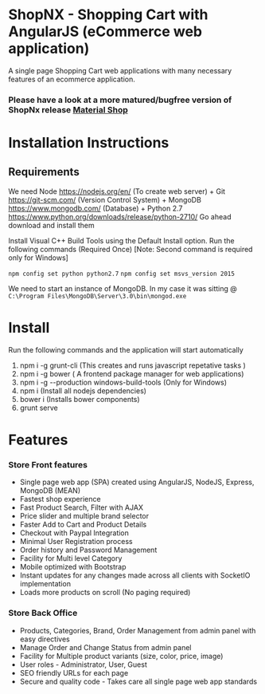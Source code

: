 # ShopNX - Shopping Cart with AngularJS (eCommerce web application)
A single page Shopping Cart web applications with many necessary features of an ecommerce application.

### Please have a look at a more matured/bugfree version of ShopNx release <a href="http://preview.codecanyon.net/item/material-shop-material-designed-shopping-cart-using-angularjs/full_screen_preview/17904231">Material Shop</a> 

# Installation Instructions
## Requirements

We need Node https://nodejs.org/en/ (To create web server) + Git https://git-scm.com/ (Version Control System) + MongoDB https://www.mongodb.com/ (Database) + Python 2.7 https://www.python.org/downloads/release/python-2710/ 
Go ahead download and install them

Install Visual C++ Build Tools using the Default Install option. 
Run the following commands (Required Once) [Note: Second command is required only for Windows]

`npm config set python python2.7`
`npm config set msvs_version 2015`

We need to start an instance of MongoDB. In my case it was sitting @
`C:\Program Files\MongoDB\Server\3.0\bin\mongod.exe`


# Install
Run the following commands and the application will start automatically

1.    npm i -g grunt-cli (This creates and runs javascript repetative tasks )
2.    npm i -g bower ( A frontend package manager for web applications)
3.    npm i -g --production windows-build-tools (Only for Windows)
4.    npm i (Install all nodejs dependencies)
5.    bower i (Installs bower components)
6.    grunt serve

# Features
### Store Front features
*  Single page web app (SPA) created using AngularJS, NodeJS, Express, MongoDB (MEAN)
*  Fastest shop experience
*  Fast Product Search, Filter with AJAX
*  Price slider and multiple brand selector
*  Faster Add to Cart and Product Details
*  Checkout with Paypal Integration
*  Minimal User Registration process
*  Order history and Password Management
*  Facility for Multi level Category
*  Mobile optimized with Bootstrap
*  Instant updates for any changes made across all clients with SocketIO implementation
*  Loads more products on scroll (No paging required)

### Store Back Office
*  Products, Categories, Brand, Order Management from admin panel with easy directives
*  Manage Order and Change Status from admin panel
*  Facility for Multiple product variants (size, color, price, image)
*  User roles - Administrator, User, Guest
*  SEO friendly URLs for each page
*  Secure and quality code - Takes care all single page web app standards
